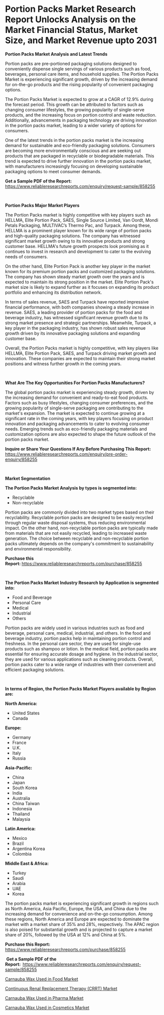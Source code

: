 <p><h1>Portion Packs Market Research Report Unlocks Analysis on the Market Financial Status, Market Size, and Market Revenue upto 2031</h1></p><p><strong>Portion Packs Market Analysis and Latest Trends</strong></p>
<p><p>Portion packs are pre-portioned packaging solutions designed to conveniently dispense single servings of various products such as food, beverages, personal care items, and household supplies. The Portion Packs Market is experiencing significant growth, driven by the increasing demand for on-the-go products and the rising popularity of convenient packaging options. </p><p>The Portion Packs Market is expected to grow at a CAGR of 12.9% during the forecast period. This growth can be attributed to factors such as changing consumer lifestyles, the growing popularity of single-serve products, and the increasing focus on portion control and waste reduction. Additionally, advancements in packaging technology are driving innovation in the portion packs market, leading to a wider variety of options for consumers.</p><p>One of the latest trends in the portion packs market is the increasing demand for sustainable and eco-friendly packaging solutions. Consumers are becoming more environmentally conscious and are seeking out products that are packaged in recyclable or biodegradable materials. This trend is expected to drive further innovation in the portion packs market, with manufacturers increasingly focusing on developing sustainable packaging options to meet consumer demands.</p></p>
<p><strong>Get a Sample PDF of the Report:&nbsp;</strong> <a href="https://www.reliableresearchreports.com/enquiry/request-sample/858255">https://www.reliableresearchreports.com/enquiry/request-sample/858255</a></p>
<p>&nbsp;</p>
<p><strong>Portion Packs Major Market Players</strong></p>
<p><p>The Portion Packs market is highly competitive with key players such as HELLMA, Elite Portion Pack, SAES, Single Source Limited, Van Oordt, Mondi Petals Packaging, MULTIVAC’s Thermo Pac, and Turpack. Among these, HELLMA is a prominent player known for its wide range of portion packs and high-quality packaging solutions. The company has witnessed significant market growth owing to its innovative products and strong customer base. HELLMA's future growth prospects look promising as it continues to invest in research and development to cater to the evolving needs of consumers.</p><p>On the other hand, Elite Portion Pack is another key player in the market known for its premium portion packs and customized packaging solutions. The company has shown steady market growth over the years and is expected to maintain its strong position in the market. Elite Portion Pack's market size is likely to expand further as it focuses on expanding its product portfolio and enhancing its distribution network.</p><p>In terms of sales revenue, SAES and Turpack have reported impressive financial performance, with both companies showing a steady increase in revenue. SAES, a leading provider of portion packs for the food and beverage industry, has witnessed significant revenue growth due to its strong market presence and strategic partnerships. Meanwhile, Turpack, a key player in the packaging industry, has shown robust sales revenue growth driven by its innovative packaging solutions and expanding customer base.</p><p>Overall, the Portion Packs market is highly competitive, with key players like HELLMA, Elite Portion Pack, SAES, and Turpack driving market growth and innovation. These companies are expected to maintain their strong market positions and witness further growth in the coming years.</p></p>
<p>&nbsp;</p>
<p><strong>What Are The Key Opportunities For Portion Packs Manufacturers?</strong></p>
<p><p>The global portion packs market is experiencing steady growth, driven by the increasing demand for convenient and ready-to-eat food products. Factors such as busy lifestyles, changing consumer preferences, and the growing popularity of single-serve packaging are contributing to the market's expansion. The market is expected to continue growing at a significant rate in the coming years, with key players focusing on product innovation and packaging advancements to cater to evolving consumer needs. Emerging trends such as eco-friendly packaging materials and customization options are also expected to shape the future outlook of the portion packs market.</p></p>
<p><strong>Inquire or Share Your Questions If Any Before Purchasing This Report:</strong> <a href="https://www.reliableresearchreports.com/enquiry/pre-order-enquiry/858255">https://www.reliableresearchreports.com/enquiry/pre-order-enquiry/858255</a></p>
<p>&nbsp;</p>
<p><strong>Market Segmentation</strong></p>
<p><strong>The Portion Packs Market Analysis by types is segmented into:</strong></p>
<p><ul><li>Recyclable</li><li>Non-recyclable</li></ul></p>
<p><p>Portion packs are commonly divided into two market types based on their recyclability. Recyclable portion packs are designed to be easily recycled through regular waste disposal systems, thus reducing environmental impact. On the other hand, non-recyclable portion packs are typically made from materials that are not easily recycled, leading to increased waste generation. The choice between recyclable and non-recyclable portion packs ultimately depends on the company's commitment to sustainability and environmental responsibility.</p></p>
<p><strong>Purchase this Report:&nbsp;</strong><a href="https://www.reliableresearchreports.com/purchase/858255">https://www.reliableresearchreports.com/purchase/858255</a></p>
<p>&nbsp;</p>
<p><strong>The Portion Packs Market Industry Research by Application is segmented into:</strong></p>
<p><ul><li>Food and Beverage</li><li>Personal Care</li><li>Medical</li><li>Industrial</li><li>Others</li></ul></p>
<p><p>Portion packs are widely used in various industries such as food and beverage, personal care, medical, industrial, and others. In the food and beverage industry, portion packs help in maintaining portion control and freshness. In the personal care sector, they are used for single-use products such as shampoo or lotion. In the medical field, portion packs are essential for ensuring accurate dosage and hygiene. In the industrial sector, they are used for various applications such as cleaning products. Overall, portion packs cater to a wide range of industries with their convenient and efficient packaging solutions.</p></p>
<p>&nbsp;</p>
<p><strong>In terms of Region, the Portion Packs Market Players available by Region are:</strong></p>
<p>
    <p> <strong> North America: </strong>
        <ul>
            <li>United States</li>
            <li>Canada</li>
        </ul>
        </p> 
    <p> <strong> Europe: </strong>
        <ul>
            <li>Germany</li>
            <li>France</li>
            <li>U.K.</li>
            <li>Italy</li>
            <li>Russia</li>
        </ul>
        </p> 
    <p> <strong> Asia-Pacific: </strong>
        <ul>
            <li>China</li>
            <li>Japan</li>
            <li>South Korea</li>
            <li>India</li>
            <li>Australia</li>
            <li>China Taiwan</li>
            <li>Indonesia</li>
            <li>Thailand</li>
            <li>Malaysia</li>
        </ul>
        </p> 
    <p> <strong> Latin America: </strong>
        <ul>
            <li>Mexico</li>
            <li>Brazil</li>
            <li>Argentina Korea</li>
            <li>Colombia</li>
        </ul>
        </p> 
    <p> <strong> Middle East & Africa: </strong>
        <ul>
            <li>Turkey</li>
            <li>Saudi</li>
            <li>Arabia</li>
            <li>UAE</li>
            <li>Korea</li>
        </ul>
    </p>
    </p>
<p><p>The portion packs market is experiencing significant growth in regions such as North America, Asia Pacific, Europe, the USA, and China due to the increasing demand for convenience and on-the-go consumption. Among these regions, North America and Europe are expected to dominate the market with a market share of 35% and 28%, respectively. The APAC region is also poised for substantial growth and is projected to capture a market share of 20%, followed by the USA at 12% and China at 5%.</p></p>
<p><strong>Purchase this Report: </strong><a href="https://www.reliableresearchreports.com/purchase/858255">https://www.reliableresearchreports.com/purchase/858255</a></p>
<p>&nbsp;<strong>Get a Sample PDF of the Report:&nbsp;&nbsp;</strong><a href="https://www.reliableresearchreports.com/enquiry/request-sample/858255">https://www.reliableresearchreports.com/enquiry/request-sample/858255</a></p>
<p><strong></strong></p>
<p><p><a href="https://view.publitas.com/reportprime-1/carnauba-wax-used-in-food-market-research-report-provides-thorough-industry-overview-which-offers-an-in-depth-analysis-of-product-trends-and-new-market-divisions/">Carnauba Wax Used in Food Market</a></p><p><a href="https://woozy-pyroraptor-a1f.notion.site/Continuous-Renal-Replacement-Therapy-CRRT-Market-Provides-Detailed-Segmentation-of-this-Market-bas-b86c2c5724954b76bebdad0ec4d4350e">Continuous Renal Replacement Therapy (CRRT) Market</a></p><p><a href="https://view.publitas.com/reportprime-1/carnauba-wax-used-in-pharma-market-growth-market-trends-covid-19-impact-and-forecasts-for-period-from-2023-2030/">Carnauba Wax Used in Pharma Market</a></p><p><a href="https://view.publitas.com/reportprime-1/carnauba-wax-used-in-cosmetics-market-share-market-new-trends-analysis-report-by-type-by-application-by-end-use-by-region-and-segment-forecasts-2023-2030/">Carnauba Wax Used in Cosmetics Market</a></p></p>